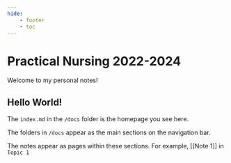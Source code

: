 ```yaml
---
hide: 
    - footer
    - toc
---
```


# Practical Nursing 2022-2024

Welcome to my personal notes!

## Hello World!

The `index.md` in the `/docs` folder is the homepage you see here.

The folders in `/docs` appear as the main sections on the navigation bar.

The notes appear as pages within these sections. For example, [[Note 1]] in `Topic 1`